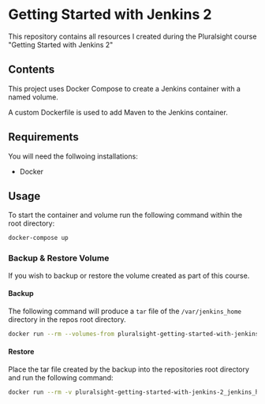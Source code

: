 # Getting Started with Jenkins 2

This repository contains all resources I created during the Pluralsight course "Getting Started with Jenkins 2"

## Contents

This project uses Docker Compose to create a Jenkins container with a named volume.

A custom Dockerfile is used to add Maven to the Jenkins container.

## Requirements

You will need the follwoing installations:

- Docker


## Usage

To start the container and volume run the following command within the root directory:

```bash
docker-compose up
```

### Backup & Restore Volume

If you wish to backup or restore the volume created as part of this course.

#### Backup

The following command will produce a `tar` file of the `/var/jenkins_home` directory in the repos root directory.

```bash
docker run --rm --volumes-from pluralsight-getting-started-with-jenkins-2_jenkins_1 -v $(pwd):/backup ubuntu tar cvf /backup/jenkins_backup.tar /var/jenkins_home
```

#### Restore

Place the tar file created by the backup into the repositories root directory and run the following command:

```bash
docker run --rm -v pluralsight-getting-started-with-jenkins-2_jenkins_home:/var/jenkins_home -v $(pwd):/backup ubuntu bash -c "cd /var && tar xvf /backup/jenkins_backup.tar --strip 1"
```
